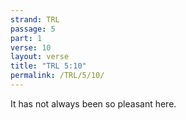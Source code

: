 ```yaml
---
strand: TRL
passage: 5
part: 1
verse: 10
layout: verse
title: "TRL 5:10"
permalink: /TRL/5/10/
---
```

It has not always been so pleasant here.
